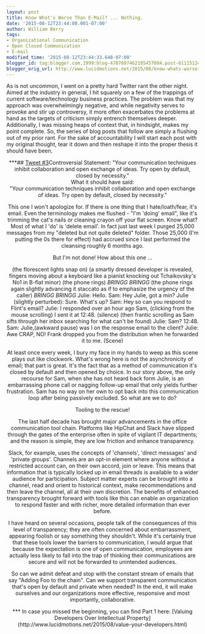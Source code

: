 ```yaml
---
layout: post
title: Know What's Worse Than E-Mail? ... Nothing.
date: '2015-08-12T23:44:00.001-07:00'
author: William Berry
tags:
- Organizational Communication
- Open Closed Communication
- E-mail
modified_time: '2015-08-12T23:44:33.648-07:00'
blogger_id: tag:blogger.com,1999:blog-4707687462195457004.post-6111512433831646519
blogger_orig_url: http://www.lucidmotions.net/2015/08/know-whats-worse-than-e-mail.html
---
```


As is not uncommon, I went on a pretty hard Twitter rant the other night. 
Aimed at the industry in general, I hit squarely on a few of the trappings of 
current software/technology business practices. The problem was that my 
approach was overwhelmingly negative, and while negativity serves to provoke 
and stir up controversy, it more often exacerbates the problems at hand as the 
targets of criticism simply entrench themselves deeper. Additionally, I was 
missing heaps of context that, in hindsight, makes my point complete. So, the 
series of blog posts that follow are simply a flushing out of my prior rant. 
For the sake of accountability I will start each post with my original 
thought, tear it down and then reshape it into the proper thesis it should 
have been. 

<div style="text-align: center;">***## <u>Tweet #3</u>Controversial Statement: 
"Your communication techniques inhibit collaboration and open exchange of 
ideas. Try open by default, closed by necessity." 

<div>What it should have said:<div>"Your communication techniques inhibit 
collaboration and open exchange of ideas. Try open by default, closed by 
necessity." 

This one I won't apologize for.  If there is one thing that I hate/loath/fear, 
it's email.  Even the terminology makes me flushed - "I'm 'doing' email", like 
it's trimming the cat's nails or cleaning crayon off your flat screen.  Know 
what? Most of what I 'do' is 'delete email'.  In fact just last week I purged 
25,000 messages from my "deleted but not quite deleted" folder.  Those 25,000 
(I'm putting the 0s there for effect) had accrued since I last performed the 
cleansing roughly 6 months ago. 

But I'm not done!  How about this one ... 

(the florescent lights snap on) 
(a smartly dressed developer is revealed, fingers moving about a keyboard like 
a pianist knocking out Tchaikovsky's No1 in B-flat minor) 
(the phone rings) 
*BRINGG* *BRINGG* 
(the phone rings again slightly advancing it staccato as if to emphasize the 
urgency of the caller) 
*BRINGG* *BRINGG* 
Julie: Hello. 
Sam: Hey Julie, got a min? 
Julie (slightly perturbed): Sure. What's up? 
Sam: Hey so can you respond to Flint's email? 
Julie: I responded over an hour ago Sam, (clicking from the mouse scrolling) I 
sent it at 12:48. 
(silence) 
(then frantic scrolling as Sam sifts through her inbox searching for what 
can't be found) 
Julie: Sam? 12:48. 
Sam: Julie,(awkward pause) was I on the response email to the client? 
Julie: Awe CRAP, NO!  Frank dropped you from the distribution when he 
forwarded it to me. 
(Scene) 

At least once every week, I bury my face in my hands to weep as this scene 
plays out like clockwork.  What's wrong here is not the asynchronicity of 
email; that part is great.  It's the fact that as a method of communication 
it's closed by default and then opened by choice.  In our story above, the 
only recourse for Sam, when she has not heard back form Julie, is an 
embarrassing phone call or nagging follow-up email that only yields further 
frustration.  Sam has no way on her own to opt back into this communication 
loop after being passively excluded.  So what are we to do? 

Tooling to the rescue! 

The last half decade has brought major advancements in the office 
communication tool chain.  Platforms like HipChat and Slack have slipped 
through the gates of the enterprise often in spite of vigilant IT departments; 
and the reason is simple, they are low friction and enhance transparency. 

Slack, for example, uses the concepts of 'channels', 'direct messages' and 
'private groups'.  Channels are an opt-in element where anyone without a 
restricted account can, on their own accord, join or leave.  This means that 
information that is typically locked up in email threads is available to a 
wider audience for participation.  Subject matter experts can be brought into 
a channel, read and orient to historical context, make recommendations and 
then leave the channel, all at their own discretion.  The benefits of enhanced 
transparency brought forward with tools like this can enable an organization 
to respond faster and with richer, more detailed information than ever before. 

I have heard on several occasions, people talk of the consequences of this 
level of transparency; they are often concerned about embarrassment, appearing 
foolish or say something they shouldn't.  While it's certainly true that these 
tools lower the barriers to communication, I would argue that because the 
expectation is one of open communication, employees are actually less likely 
to fall into the trap of thinking their communications are secure and will not 
be forwarded to unintended audiences. 

So can we admit defeat and stop with the constant stream of emails that say 
"Adding Foo to the chain".  Can we support transparent communication that's 
open by default and private when needed?  In the end, it will make ourselves 
and our organizations more effective, responsive and most importantly, 
collaborative. 

<div style="text-align: center;">*** 
In case you missed the beginning, you can find Part 1 here: [Valuing 
Developers Over Intellectual 
Property](http://www.lucidmotions.net/2015/08/value-your-developers.html) 
